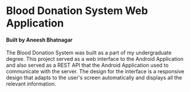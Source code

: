 # Blood Donation System Web Application
#### Built by Aneesh Bhatnagar
The Blood Donation System was built as a part of my undergraduate degree. This project served as a web interface to the Android Application and also served as a REST API that the Android Application used to communicate with the server.
The design for the interface is a responsive design that adapts to the user's screen automatically and displays all the relevant information.
